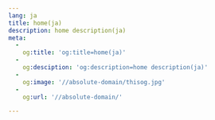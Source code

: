 ```yaml
---
lang: ja
title: home(ja)
description: home description(ja)
meta:
  -
    og:title: 'og:title=home(ja)'
  -
    og:desciption: 'og:description=home description(ja)'
  -
    og:image: '//absolute-domain/thisog.jpg'
  -
    og:url: '//absolute-domain/'

---
```

<home/>
